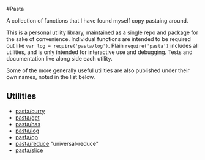 #Pasta

A collection of functions that I have found myself copy pastaing around.

This is a personal utility library, maintained as a single repo and package
for the sake of convenience. Individual functions are intended to be
required out like `var log = require('pasta/log')`. Plain `require('pasta')`
includes all utilities, and is only intended for interactive use and debugging.
Tests and documentation live along side each utility.

Some of the more generally useful utilities are also published under their
own names, noted in the list below.

## Utilities

* [pasta/curry](curry)
* [pasta/get](get)
* [pasta/has](has)
* [pasta/log](log)
* [pasta/op](op)
* [pasta/reduce](reduce) "universal-reduce"
* [pasta/slice](slice)


